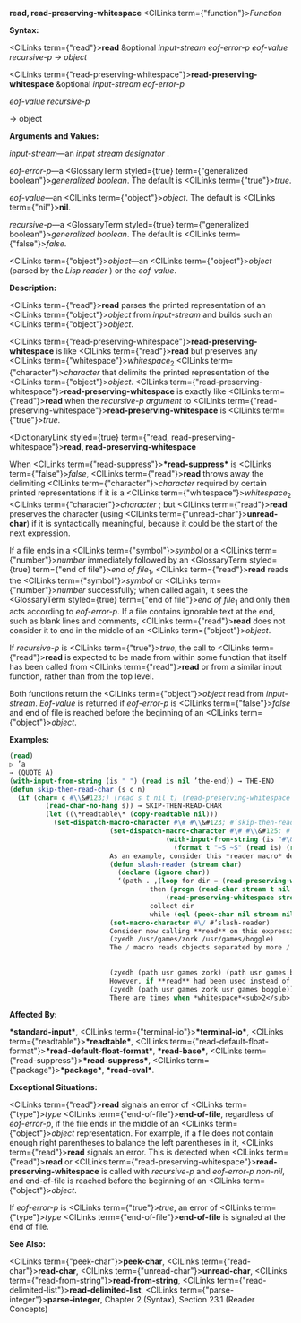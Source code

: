**read, read-preserving-whitespace** <ClLinks  term={"function"}><i>Function</i></ClLinks> 



**Syntax:** 



<ClLinks  term={"read"}><b>read</b></ClLinks> &amp;optional *input-stream eof-error-p eof-value recursive-p → object* 



<ClLinks  term={"read-preserving-whitespace"}><b>read-preserving-whitespace</b></ClLinks> &amp;optional *input-stream eof-error-p* 



*eof-value recursive-p* 



→ object 



**Arguments and Values:** 



*input-stream*—an *input stream designator* . 



*eof-error-p*—a <GlossaryTerm styled={true} term={"generalized boolean"}><i>generalized boolean</i></GlossaryTerm>. The default is <ClLinks  term={"true"}><i>true</i></ClLinks>. 



*eof-value*—an <ClLinks  term={"object"}><i>object</i></ClLinks>. The default is <ClLinks  term={"nil"}><b>nil</b></ClLinks>. 



*recursive-p*—a <GlossaryTerm styled={true} term={"generalized boolean"}><i>generalized boolean</i></GlossaryTerm>. The default is <ClLinks  term={"false"}><i>false</i></ClLinks>. 



<ClLinks  term={"object"}><i>object</i></ClLinks>—an <ClLinks  term={"object"}><i>object</i></ClLinks> (parsed by the *Lisp reader* ) or the *eof-value*. 



**Description:** 



<ClLinks  term={"read"}><b>read</b></ClLinks> parses the printed representation of an <ClLinks  term={"object"}><i>object</i></ClLinks> from *input-stream* and builds such an <ClLinks  term={"object"}><i>object</i></ClLinks>. 



<ClLinks  term={"read-preserving-whitespace"}><b>read-preserving-whitespace</b></ClLinks> is like <ClLinks  term={"read"}><b>read</b></ClLinks> but preserves any <ClLinks  term={"whitespace"}><i>whitespace</i></ClLinks><sub>2</sub> <ClLinks  term={"character"}><i>character</i></ClLinks> that delimits the printed representation of the <ClLinks  term={"object"}><i>object</i></ClLinks>. <ClLinks  term={"read-preserving-whitespace"}><b>read-preserving-whitespace</b></ClLinks> is exactly like <ClLinks  term={"read"}><b>read</b></ClLinks> when the *recursive-p argument* to <ClLinks  term={"read-preserving-whitespace"}><b>read-preserving-whitespace</b></ClLinks> is <ClLinks  term={"true"}><i>true</i></ClLinks>. 







 



 



<DictionaryLink styled={true} term={"read, read-preserving-whitespace"}><b>read, read-preserving-whitespace</b></DictionaryLink> 



When <ClLinks  term={"read-suppress"}><b>\*read-suppress\*</b></ClLinks> is <ClLinks  term={"false"}><i>false</i></ClLinks>, <ClLinks  term={"read"}><b>read</b></ClLinks> throws away the delimiting <ClLinks  term={"character"}><i>character</i></ClLinks> required by certain printed representations if it is a <ClLinks  term={"whitespace"}><i>whitespace</i></ClLinks><sub>2</sub> <ClLinks  term={"character"}><i>character</i></ClLinks> ; but <ClLinks  term={"read"}><b>read</b></ClLinks> preserves the character (using <ClLinks  term={"unread-char"}><b>unread-char</b></ClLinks>) if it is syntactically meaningful, because it could be the start of the next expression. 



If a file ends in a <ClLinks  term={"symbol"}><i>symbol</i></ClLinks> or a <ClLinks  term={"number"}><i>number</i></ClLinks> immediately followed by an <GlossaryTerm styled={true} term={"end of file"}><i>end of file</i></GlossaryTerm><sub>1</sub>, <ClLinks  term={"read"}><b>read</b></ClLinks> reads the <ClLinks  term={"symbol"}><i>symbol</i></ClLinks> or <ClLinks  term={"number"}><i>number</i></ClLinks> successfully; when called again, it sees the <GlossaryTerm styled={true} term={"end of file"}><i>end of file</i></GlossaryTerm><sub>1</sub> and only then acts according to *eof-error-p*. If a file contains ignorable text at the end, such as blank lines and comments, <ClLinks  term={"read"}><b>read</b></ClLinks> does not consider it to end in the middle of an <ClLinks  term={"object"}><i>object</i></ClLinks>. 



If *recursive-p* is <ClLinks  term={"true"}><i>true</i></ClLinks>, the call to <ClLinks  term={"read"}><b>read</b></ClLinks> is expected to be made from within some function that itself has been called from <ClLinks  term={"read"}><b>read</b></ClLinks> or from a similar input function, rather than from the top level. 



Both functions return the <ClLinks  term={"object"}><i>object</i></ClLinks> read from *input-stream*. *Eof-value* is returned if *eof-error-p* is <ClLinks  term={"false"}><i>false</i></ClLinks> and end of file is reached before the beginning of an <ClLinks  term={"object"}><i>object</i></ClLinks>. 



**Examples:**
```lisp
(read) 
▷ ’a 
→ (QUOTE A) 
(with-input-from-string (is " ") (read is nil ’the-end)) → THE-END 
(defun skip-then-read-char (s c n) 
  (if (char= c #\\&#123;) (read s t nil t) (read-preserving-whitespace s)) 
	     (read-char-no-hang s)) → SKIP-THEN-READ-CHAR 
	     (let ((\*readtable\* (copy-readtable nil))) 
	       (set-dispatch-macro-character #\# #\\&#123; #’skip-then-read-char) 
					     (set-dispatch-macro-character #\# #\\&#125; #’skip-then-read-char) 
									   (with-input-from-string (is "#\&#123;123 x #\&#125;123 y") 
									     (format t "~S ~S" (read is) (read is)))) → #\x, #\Space, NIL 
					     As an example, consider this *reader macro* definition: 
					     (defun slash-reader (stream char) 
					       (declare (ignore char)) 
					       ‘(path . ,(loop for dir = (read-preserving-whitespace stream t nil t) 
							       then (progn (read-char stream t nil t) 
									   (read-preserving-whitespace stream t nil t)) 
							       collect dir 
							       while (eql (peek-char nil stream nil nil t) #\/)))) 
					     (set-macro-character #\/ #’slash-reader) 
					     Consider now calling **read** on this expression: 
					     (zyedh /usr/games/zork /usr/games/boggle) 
					     The / macro reads objects separated by more / characters; thus /usr/games/zork is intended to read as (path usr games zork). The entire example expression should therefore be read as 
					     
					     
					     (zyedh (path usr games zork) (path usr games boggle)) 
					     However, if **read** had been used instead of **read-preserving-whitespace**, then after the reading of the symbol zork, the following space would be discarded; the next call to **peek-char** would see the following /, and the loop would continue, producing this interpretation: 
					     (zyedh (path usr games zork usr games boggle)) 
					     There are times when *whitespace*<sub>2</sub> <sup>should be discarded. If a command interpreter takes single</sup> character commands, but occasionally reads an *object* then if the *whitespace*<sub>2</sub> after a *symbol* is not discarded it might be interpreted as a command some time later after the *symbol* had been read. 
```
**Affected By:** 



**\*standard-input\***, <ClLinks  term={"terminal-io"}><b>\*terminal-io\*</b></ClLinks>, <ClLinks  term={"readtable"}><b>\*readtable\*</b></ClLinks>, <ClLinks  term={"read-default-float-format"}><b>\*read-default-float-format\*</b></ClLinks>, **\*read-base\***, <ClLinks  term={"read-suppress"}><b>\*read-suppress\*</b></ClLinks>, <ClLinks  term={"package"}><b>\*package\*</b></ClLinks>, **\*read-eval\***. 



**Exceptional Situations:** 



<ClLinks  term={"read"}><b>read</b></ClLinks> signals an error of <ClLinks  term={"type"}><i>type</i></ClLinks> <ClLinks  term={"end-of-file"}><b>end-of-file</b></ClLinks>, regardless of *eof-error-p*, if the file ends in the middle of an <ClLinks  term={"object"}><i>object</i></ClLinks> representation. For example, if a file does not contain enough right parentheses to balance the left parentheses in it, <ClLinks  term={"read"}><b>read</b></ClLinks> signals an error. This is detected when <ClLinks  term={"read"}><b>read</b></ClLinks> or <ClLinks  term={"read-preserving-whitespace"}><b>read-preserving-whitespace</b></ClLinks> is called with *recursive-p* and *eof-error-p non-nil*, and end-of-file is reached before the beginning of an <ClLinks  term={"object"}><i>object</i></ClLinks>. 



If *eof-error-p* is <ClLinks  term={"true"}><i>true</i></ClLinks>, an error of <ClLinks  term={"type"}><i>type</i></ClLinks> <ClLinks  term={"end-of-file"}><b>end-of-file</b></ClLinks> is signaled at the end of file. 



**See Also:** 



<ClLinks  term={"peek-char"}><b>peek-char</b></ClLinks>, <ClLinks  term={"read-char"}><b>read-char</b></ClLinks>, <ClLinks  term={"unread-char"}><b>unread-char</b></ClLinks>, <ClLinks  term={"read-from-string"}><b>read-from-string</b></ClLinks>, <ClLinks  term={"read-delimited-list"}><b>read-delimited-list</b></ClLinks>, <ClLinks  term={"parse-integer"}><b>parse-integer</b></ClLinks>, Chapter 2 (Syntax), Section 23.1 (Reader Concepts) 



